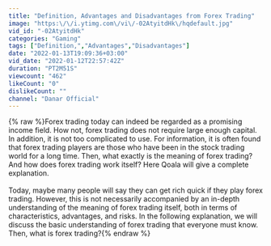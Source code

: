 ```yaml
---
title: "Definition, Advantages and Disadvantages from Forex Trading"
image: "https:\/\/i.ytimg.com\/vi\/-02AtyitdHk\/hqdefault.jpg"
vid_id: "-02AtyitdHk"
categories: "Gaming"
tags: ["Definition,","Advantages","Disadvantages"]
date: "2022-01-13T19:09:36+03:00"
vid_date: "2022-01-12T22:57:42Z"
duration: "PT2M51S"
viewcount: "462"
likeCount: "0"
dislikeCount: ""
channel: "Danar Official"
---
```

{% raw %}Forex trading today can indeed be regarded as a promising income field. How not, forex trading does not require large enough capital. In addition, it is not too complicated to use. For information, it is often found that forex trading players are those who have been in the stock trading world for a long time. Then, what exactly is the meaning of forex trading? And how does forex trading work itself? Here Qoala will give a complete explanation.<br /><br />Today, maybe many people will say they can get rich quick if they play forex trading. However, this is not necessarily accompanied by an in-depth understanding of the meaning of forex trading itself, both in terms of characteristics, advantages, and risks. In the following explanation, we will discuss the basic understanding of forex trading that everyone must know. Then, what is forex trading?{% endraw %}
